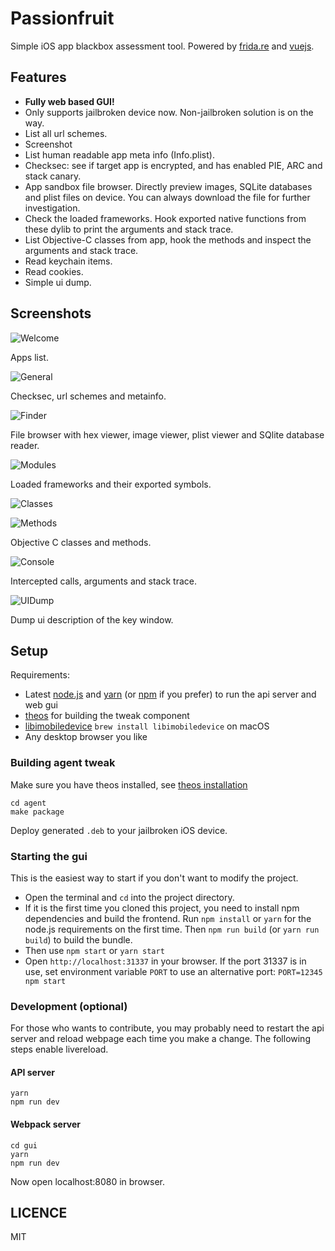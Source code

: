 # Passionfruit

Simple iOS app blackbox assessment tool. Powered by [frida.re](https://www.frida.re) and [vuejs](https://www.vuejs.org).

## Features

* **Fully web based GUI!**
* Only supports jailbroken device now. Non-jailbroken solution is on the way.
* List all url schemes.
* Screenshot
* List human readable app meta info (Info.plist).
* Checksec: see if target app is encrypted, and has enabled PIE, ARC and stack canary.
* App sandbox file browser. Directly preview images, SQLite databases and plist files on device. You can always download the file for further investigation.
* Check the loaded frameworks. Hook exported native functions from these dylib to print the arguments and stack trace.
* List Objective-C classes from app, hook the methods and inspect the arguments and stack trace.
* Read keychain items.
* Read cookies.
* Simple ui dump.

## Screenshots

![Welcome](screenshot/home.png)

Apps list.

![General](screenshot/metainfo.png)

Checksec, url schemes and metainfo.

![Finder](screenshot/finder.png)

File browser with hex viewer, image viewer, plist viewer and SQlite database reader.

![Modules](screenshot/modules.png)

Loaded frameworks and their exported symbols.

![Classes](screenshot/classes.png)

![Methods](screenshot/methods.png)

Objective C classes and methods.

![Console](screenshot/console.png)

Intercepted calls, arguments and stack trace.

![UIDump](screenshot/uidump.png)

Dump ui description of the key window.

## Setup

Requirements:

* Latest [node.js](https://nodejs.org/) and [yarn](https://yarnpkg.com/) (or [npm](https://www.npmjs.com) if you prefer) to run the api server and web gui
* [theos](https://github.com/theos/theos) for building the tweak component
* [libimobiledevice](https://github.com/libimobiledevice/libimobiledevice) `brew install libimobiledevice` on macOS
* Any desktop browser you like

### Building agent tweak

Make sure you have theos installed, see [theos installation](https://github.com/theos/theos/wiki/Installation)

```shell
cd agent
make package
```

Deploy generated `.deb` to your jailbroken iOS device.

### Starting the gui

This is the easiest way to start if you don't want to modify the project.

* Open the terminal and `cd` into the project directory.
* If it is the first time you cloned this project, you need to install npm dependencies and build the frontend. Run `npm install` or `yarn` for the node.js requirements on the first time. Then `npm run build` (or `yarn run build`) to build the bundle.
* Then use `npm start` or `yarn start`
* Open `http://localhost:31337` in your browser. If the port 31337 is in use, set environment variable `PORT` to use an alternative port: `PORT=12345 npm start`

### Development (optional)

For those who wants to contribute, you may probably need to restart the api server and reload webpage  each time you make a change. The following steps enable livereload.

#### API server

```shell
yarn
npm run dev
```

#### Webpack server

```shell
cd gui
yarn
npm run dev
```

Now open localhost:8080 in browser.

## LICENCE

MIT
